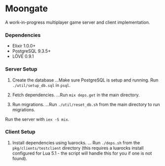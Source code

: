 # Moongate #

A work-in-progress multiplayer game server and client implementation.

### Dependencies ###

* Elixir 1.0.0+
* PostgreSQL 9.3.5+
* LÖVE 0.9.1

### Server Setup ###

1. Create the database
...Make sure PostgreSQL is setup and running. Run `./util/setup_db.sql` in `psql`.

2. Fetch dependencies.
...Run `mix deps.get` in the main directory.

3. Run migrations.
...Run `./util/reset_db.sh` from the main directory to run migrations.

Run the server with `iex -S mix`.

### Client Setup ###

1. Install dependencies using luarocks.
... Run `./deps.sh` from the `pkg/clients/testclient` directory (this requires a luarocks install configured for Lua 5.1 - the script will handle this for you if one is not found).